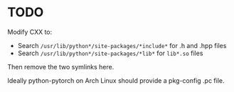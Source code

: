 # TODO

Modify CXX to:

* Search `/usr/lib/python*/site-packages/*include*` for .h and .hpp files
* Search `/usr/lib/python*/site-packages/*lib*` for `lib*.so` files

Then remove the two symlinks here.

Ideally python-pytorch on Arch Linux should provide a pkg-config .pc file.

